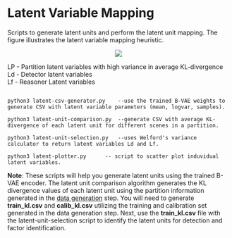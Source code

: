 # Latent Variable Mapping

Scripts to generate latent units and perform the latent unit mapping. The figure illustrates the latent variable mapping heuristic.

<p align="center">
   <img src="https://github.com/scope-lab-vu/Beta-VAE-OOD-Detector/blob/main/figures/latent-mapping.png" align="center" >
</p>

LP - Partition latent variables with high variance in average KL-divergence\
Ld - Detector latent variables\
Lf - Reasoner Latent variables

```

python3 latent-csv-generator.py    --use the trained B-VAE weights to generate CSV with latent variable parameters (mean, logvar, samples).

python3 latent-unit-comparison.py  --generate CSV with average KL-divergence of each latent unit for different scenes in a partition.

python3 latent-unit-selection.py   --uses Welford's variance calculator to return latent variables Ld and Lf.

python3 latent-plotter.py      -- script to scatter plot induvidual latent variables. 

```

**Note**: These scripts will help you generate latent units using the trained B-VAE encoder. The latent unit comparison algorithm generates the KL divergence values of each latent unit using the partition information generated in the [data generation]() step. You will need to generate **train_kl.csv** and **calib_kl.csv** utilizing the training and calibration set generated in the data generation step. Next, use the **train_kl.csv** file with the latent-unit-selection script to identify the latent units for detection and factor identification.  
